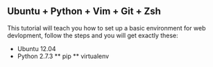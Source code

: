 Ubuntu + Python + Vim + Git + Zsh
---------------------------------

This tutorial will teach you how to set up a basic environment for web devlopment, follow the steps and you will get exactly these:

* Ubuntu 12.04
* Python 2.7.3
** pip
** virtualenv

